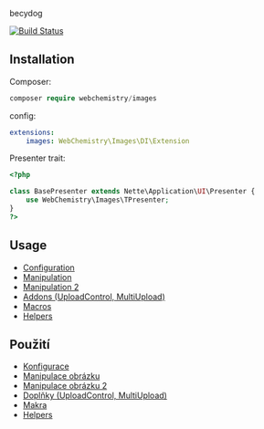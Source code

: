 becydog

[![Build Status](https://travis-ci.org/WebChemistry/images.svg?branch=master)](https://travis-ci.org/WebChemistry/images)

## Installation

Composer:
```php
composer require webchemistry/images
```

config:
```yaml
extensions:
    images: WebChemistry\Images\DI\Extension
```

Presenter trait:

```php
<?php

class BasePresenter extends Nette\Application\UI\Presenter {
    use WebChemistry\Images\TPresenter;
}
?>
```

## Usage

- [Configuration](https://github.com/WebChemistry/Images/blob/master/manual/en/configuring.md)
- [Manipulation](https://github.com/WebChemistry/Images/blob/master/manual/en/manipulation.md)
- [Manipulation 2](https://github.com/WebChemistry/Images/blob/master/manual/en/property.md)
- [Addons (UploadControl, MultiUpload)](https://github.com/WebChemistry/Images/blob/master/manual/en/addons.md)
- [Macros](https://github.com/WebChemistry/Images/blob/master/manual/en/macros.md)
- [Helpers](https://github.com/WebChemistry/Images/blob/master/manual/en/helpers.md)

## Použití

- [Konfigurace](https://github.com/WebChemistry/Images/blob/master/manual/cs/configuring.md)
- [Manipulace obrázku](https://github.com/WebChemistry/Images/blob/master/manual/cs/manipulation.md)
- [Manipulace obrázku 2](https://github.com/WebChemistry/Images/blob/master/manual/cs/property.md)
- [Doplňky (UploadControl, MultiUpload)](https://github.com/WebChemistry/Images/blob/master/manual/cs/addons.md)
- [Makra](https://github.com/WebChemistry/Images/blob/master/manual/cs/macros.md)
- [Helpers](https://github.com/WebChemistry/Images/blob/master/manual/cs/helpers.md)
